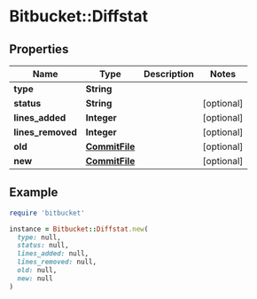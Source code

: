 # Bitbucket::Diffstat

## Properties

| Name | Type | Description | Notes |
| ---- | ---- | ----------- | ----- |
| **type** | **String** |  |  |
| **status** | **String** |  | [optional] |
| **lines_added** | **Integer** |  | [optional] |
| **lines_removed** | **Integer** |  | [optional] |
| **old** | [**CommitFile**](CommitFile.md) |  | [optional] |
| **new** | [**CommitFile**](CommitFile.md) |  | [optional] |

## Example

```ruby
require 'bitbucket'

instance = Bitbucket::Diffstat.new(
  type: null,
  status: null,
  lines_added: null,
  lines_removed: null,
  old: null,
  new: null
)
```

